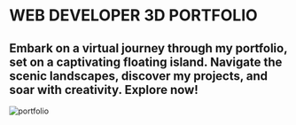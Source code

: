 # WEB DEVELOPER 3D PORTFOLIO
Embark on a virtual journey through my portfolio, set on a captivating floating island. Navigate the scenic landscapes, discover my projects, and soar with creativity. Explore now!
---
![portfolio](https://github.com/Vishwa-ud/3D-Web-Developer-Portfolio/assets/94515855/1c0af101-b70f-4314-bd14-7c69a30b3266)
